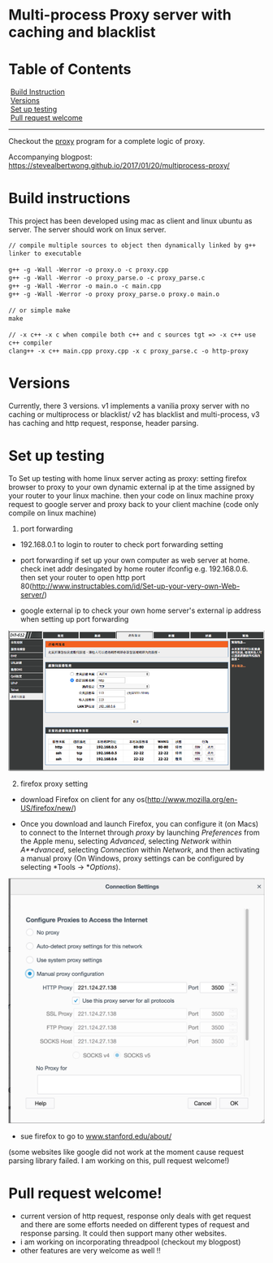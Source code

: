 # Multi-process Proxy server with caching and blacklist

# Table of Contents
&nbsp;[Build Instruction](https://github.com/stevealbertwong/proxy/blob/master/README.md#build-instructions)  <br/> 
&nbsp;[Versions](https://github.com/stevealbertwong/proxy/blob/master/README.md#versions)  <br/> 
&nbsp;[Set up testing](https://github.com/stevealbertwong/proxy/blob/master/README.md#set-up-testing)  <br/> 
&nbsp;[Pull request welcome](https://github.com/stevealbertwong/proxy/blob/master/README.md#pull-request)  <br/> 

--- 

Checkout the [proxy](https://github.com/stevealbertwong/proxy/blob/v3_http_request_response_proxy/proxy.cpp) program for a complete logic of proxy.

Accompanying blogpost: https://stevealbertwong.github.io/2017/01/20/multiprocess-proxy/

# Build instructions
This project has been developed using mac as client and linux ubuntu as server. The server should work on linux server.
```
// compile multiple sources to object then dynamically linked by g++ linker to executable

g++ -g -Wall -Werror -o proxy.o -c proxy.cpp
g++ -g -Wall -Werror -o proxy_parse.o -c proxy_parse.c
g++ -g -Wall -Werror -o main.o -c main.cpp
g++ -g -Wall -Werror -o proxy proxy_parse.o proxy.o main.o

// or simple make
make

// -x c++ -x c when compile both c++ and c sources tgt => -x c++ use c++ compiler 
clang++ -x c++ main.cpp proxy.cpp -x c proxy_parse.c -o http-proxy
```
# Versions
Currently, there 3 versions. v1 implements a vanilia proxy server with no caching or multiprocess or blacklist/ v2 has blacklist and multi-process, v3 has caching and http request, response, header parsing.



# Set up testing
To Set up testing with home linux server acting as proxy:
setting firefox browser to proxy to your own dynamic external ip at the time assigned by your router to your linux machine. then your code on linux machine proxy request to google server and proxy back to your client machine
(code only compile on linux machine)

1. port forwarding

* 192.168.0.1 to login to router to check port forwarding setting

* port forwarding if set up your own computer as web server at home. check inet addr desingated by home router ifconfig e.g. 192.168.0.6. then set your router to open http port 80(http://www.instructables.com/id/Set-up-your-very-own-Web-server/)

* google external ip to check your own home server's external ip address when setting up port forwarding

![alt text](https://raw.githubusercontent.com/stevealbertwong/stevealbertwong.github.io/master/assets/miscellaneous/router_port_forwarding.png)

2. firefox proxy setting

* download Firefox on client for any os(http://www.mozilla.org/en-US/firefox/new/)
 
* Once you download and launch Firefox, you can configure it (on Macs) to connect to the Internet through *proxy* by launching *Preferences* from the Apple menu, selecting *Advanced*, selecting *Network* within *A**dvanced*, selecting *Connection* within *Network*, and then activating a manual proxy (On Windows, proxy settings can be configured by selecting *Tools → **Options*).

![alt text](https://raw.githubusercontent.com/stevealbertwong/stevealbertwong.github.io/master/assets/miscellaneous/configure_firefox_proxy.png)

* sue firefox to go to www.stanford.edu/about/

(some websites like google did not work at the moment cause request parsing library failed. I am working on this, pull request welcome!)

# Pull request welcome!
* current version of http request, response only deals with get request and there are some efforts needed on different types of request and response parsing. It could then support many other websites.
* i am working on incorporating threadpool (checkout my blogpost)
* other features are very welcome as well !!
